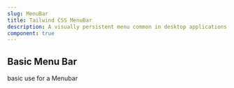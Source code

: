 ```yaml
---
slug: MenuBar
title: Tailwind CSS MenuBar
description: A visually persistent menu common in desktop applications that provides quick access to a consistent set of commands.
component: true
---
```


<script>
    import { ComponentPreview } from '$lib/components/docs';
</script>

<h2>Basic Menu Bar</h2>
<p>basic use for a Menubar</p>
<ComponentPreview type="menubar" name="menu-bar" >

<div />

</ComponentPreview>